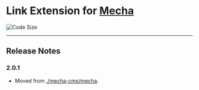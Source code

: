 Link Extension for [Mecha](https://github.com/mecha-cms/mecha)
==============================================================

![Code Size](https://img.shields.io/github/languages/code-size/mecha-cms/x.link?color=%23444&style=for-the-badge)

---

Release Notes
-------------

### 2.0.1

 - Moved from [./mecha-cms/mecha](https://github.com/mecha-cms/mecha).